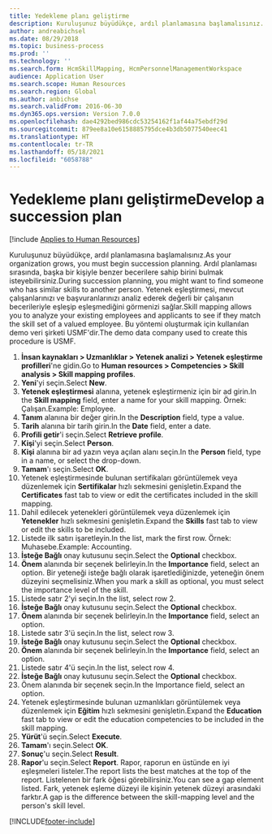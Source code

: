 ```yaml
---
title: Yedekleme planı geliştirme
description: Kuruluşunuz büyüdükçe, ardıl planlamasına başlamalısınız.
author: andreabichsel
ms.date: 08/29/2018
ms.topic: business-process
ms.prod: ''
ms.technology: ''
ms.search.form: HcmSkillMapping, HcmPersonnelManagementWorkspace
audience: Application User
ms.search.scope: Human Resources
ms.search.region: Global
ms.author: anbichse
ms.search.validFrom: 2016-06-30
ms.dyn365.ops.version: Version 7.0.0
ms.openlocfilehash: dae4292bed986cdc53254162f1af44a75ebdf29d
ms.sourcegitcommit: 879ee8a10e6158885795dce4b3db5077540eec41
ms.translationtype: HT
ms.contentlocale: tr-TR
ms.lasthandoff: 05/18/2021
ms.locfileid: "6058788"
---
```

# <a name="develop-a-succession-plan"></a><span data-ttu-id="1f265-103">Yedekleme planı geliştirme</span><span class="sxs-lookup"><span data-stu-id="1f265-103">Develop a succession plan</span></span>

[!include [Applies to Human Resources](../includes/applies-to-hr.md)]

<span data-ttu-id="1f265-104">Kuruluşunuz büyüdükçe, ardıl planlamasına başlamalısınız.</span><span class="sxs-lookup"><span data-stu-id="1f265-104">As your organization grows, you must begin succession planning.</span></span> <span data-ttu-id="1f265-105">Ardıl planlaması sırasında, başka bir kişiyle benzer becerilere sahip birini bulmak isteyebilirsiniz.</span><span class="sxs-lookup"><span data-stu-id="1f265-105">During succession planning, you might want to find someone who has similar skills to another person.</span></span> <span data-ttu-id="1f265-106">Yetenek eşleştirmesi, mevcut çalışanlarınızı ve başvuranlarınızı analiz ederek değerli bir çalışanın becerileriyle eşleşip eşleşmediğini görmenizi sağlar.</span><span class="sxs-lookup"><span data-stu-id="1f265-106">Skill mapping allows you to analyze your existing employees and applicants to see if they match the skill set of a valued employee.</span></span> <span data-ttu-id="1f265-107">Bu yöntemi oluşturmak için kullanılan demo veri şirketi USMF'dir.</span><span class="sxs-lookup"><span data-stu-id="1f265-107">The demo data company used to create this procedure is USMF.</span></span>

1. <span data-ttu-id="1f265-108">**İnsan kaynakları > Uzmanlıklar > Yetenek analizi > Yetenek eşleştirme profilleri**'ne gidin.</span><span class="sxs-lookup"><span data-stu-id="1f265-108">Go to **Human resources > Competencies > Skill analysis > Skill mapping profiles**.</span></span>
2. <span data-ttu-id="1f265-109">**Yeni**'yi seçin.</span><span class="sxs-lookup"><span data-stu-id="1f265-109">Select **New**.</span></span>
3. <span data-ttu-id="1f265-110">**Yetenek eşleştirmesi** alanına, yetenek eşleştirmeniz için bir ad girin.</span><span class="sxs-lookup"><span data-stu-id="1f265-110">In the **Skill mapping** field, enter a name for your skill mapping.</span></span> <span data-ttu-id="1f265-111">Örnek: Çalışan.</span><span class="sxs-lookup"><span data-stu-id="1f265-111">Example: Employee.</span></span>
4. <span data-ttu-id="1f265-112">**Tanım** alanına bir değer girin.</span><span class="sxs-lookup"><span data-stu-id="1f265-112">In the **Description** field, type a value.</span></span>
5. <span data-ttu-id="1f265-113">**Tarih** alanına bir tarih girin.</span><span class="sxs-lookup"><span data-stu-id="1f265-113">In the **Date** field, enter a date.</span></span>
6. <span data-ttu-id="1f265-114">**Profili getir**'i seçin.</span><span class="sxs-lookup"><span data-stu-id="1f265-114">Select **Retrieve profile**.</span></span>
7. <span data-ttu-id="1f265-115">**Kişi**'yi seçin.</span><span class="sxs-lookup"><span data-stu-id="1f265-115">Select **Person**.</span></span>
8. <span data-ttu-id="1f265-116">**Kişi** alanına bir ad yazın veya açılan alanı seçin.</span><span class="sxs-lookup"><span data-stu-id="1f265-116">In the **Person** field, type in a name, or select the drop-down.</span></span>
9. <span data-ttu-id="1f265-117">**Tamam**'ı seçin.</span><span class="sxs-lookup"><span data-stu-id="1f265-117">Select **OK**.</span></span>
10. <span data-ttu-id="1f265-118">Yetenek eşleştirmesinde bulunan sertifikaları görüntülemek veya düzenlemek için **Sertifikalar** hızlı sekmesini genişletin.</span><span class="sxs-lookup"><span data-stu-id="1f265-118">Expand the **Certificates** fast tab to view or edit the certificates included in the skill mapping.</span></span>
11. <span data-ttu-id="1f265-119">Dahil edilecek yetenekleri görüntülemek veya düzenlemek için **Yetenekler** hızlı sekmesini genişletin.</span><span class="sxs-lookup"><span data-stu-id="1f265-119">Expand the **Skills** fast tab to view or edit the skills to be included.</span></span>
12. <span data-ttu-id="1f265-120">Listede ilk satırı işaretleyin.</span><span class="sxs-lookup"><span data-stu-id="1f265-120">In the list, mark the first row.</span></span> <span data-ttu-id="1f265-121">Örnek: Muhasebe.</span><span class="sxs-lookup"><span data-stu-id="1f265-121">Example:  Accounting.</span></span>
13. <span data-ttu-id="1f265-122">**İsteğe Bağlı** onay kutusunu seçin.</span><span class="sxs-lookup"><span data-stu-id="1f265-122">Select the **Optional** checkbox.</span></span>
14. <span data-ttu-id="1f265-123">**Önem** alanında bir seçenek belirleyin.</span><span class="sxs-lookup"><span data-stu-id="1f265-123">In the **Importance** field, select an option.</span></span> <span data-ttu-id="1f265-124">Bir yeteneği isteğe bağlı olarak işaretlediğinizde, yeteneğin önem düzeyini seçmelisiniz.</span><span class="sxs-lookup"><span data-stu-id="1f265-124">When you mark a skill as optional, you must select the importance level of the skill.</span></span>  
15. <span data-ttu-id="1f265-125">Listede satır 2'yi seçin.</span><span class="sxs-lookup"><span data-stu-id="1f265-125">In the list, select row 2.</span></span>
16. <span data-ttu-id="1f265-126">**İsteğe Bağlı** onay kutusunu seçin.</span><span class="sxs-lookup"><span data-stu-id="1f265-126">Select the **Optional** checkbox.</span></span>
17. <span data-ttu-id="1f265-127">**Önem** alanında bir seçenek belirleyin.</span><span class="sxs-lookup"><span data-stu-id="1f265-127">In the **Importance** field, select an option.</span></span>
18. <span data-ttu-id="1f265-128">Listede satır 3'ü seçin.</span><span class="sxs-lookup"><span data-stu-id="1f265-128">In the list, select row 3.</span></span>
19. <span data-ttu-id="1f265-129">**İsteğe Bağlı** onay kutusunu seçin.</span><span class="sxs-lookup"><span data-stu-id="1f265-129">Select the **Optional** checkbox.</span></span>
20. <span data-ttu-id="1f265-130">**Önem** alanında bir seçenek belirleyin.</span><span class="sxs-lookup"><span data-stu-id="1f265-130">In the **Importance** field, select an option.</span></span>
21. <span data-ttu-id="1f265-131">Listede satır 4'ü seçin.</span><span class="sxs-lookup"><span data-stu-id="1f265-131">In the list, select row 4.</span></span>
22. <span data-ttu-id="1f265-132">**İsteğe Bağlı** onay kutusunu seçin.</span><span class="sxs-lookup"><span data-stu-id="1f265-132">Select the **Optional** checkbox.</span></span>
23. <span data-ttu-id="1f265-133">Önem alanında bir seçenek seçin.</span><span class="sxs-lookup"><span data-stu-id="1f265-133">In the Importance field, select an option.</span></span>
24. <span data-ttu-id="1f265-134">Yetenek eşleştirmesinde bulunan uzmanlıkları görüntülemek veya düzenlemek için **Eğitim** hızlı sekmesini genişletin.</span><span class="sxs-lookup"><span data-stu-id="1f265-134">Expand the **Education** fast tab to view or edit the education competencies to be included in the skill mapping.</span></span>
25. <span data-ttu-id="1f265-135">**Yürüt**'ü seçin.</span><span class="sxs-lookup"><span data-stu-id="1f265-135">Select **Execute**.</span></span>
26. <span data-ttu-id="1f265-136">**Tamam**'ı seçin.</span><span class="sxs-lookup"><span data-stu-id="1f265-136">Select **OK**.</span></span>
27. <span data-ttu-id="1f265-137">**Sonuç**'u seçin.</span><span class="sxs-lookup"><span data-stu-id="1f265-137">Select **Result**.</span></span>
28. <span data-ttu-id="1f265-138">**Rapor**'u seçin.</span><span class="sxs-lookup"><span data-stu-id="1f265-138">Select **Report**.</span></span> <span data-ttu-id="1f265-139">Rapor, raporun en üstünde en iyi eşleşmeleri listeler.</span><span class="sxs-lookup"><span data-stu-id="1f265-139">The report lists the best matches at the top of the report.</span></span> <span data-ttu-id="1f265-140">Listelenen bir fark öğesi görebilirsiniz.</span><span class="sxs-lookup"><span data-stu-id="1f265-140">You can see a gap element listed.</span></span> <span data-ttu-id="1f265-141">Fark, yetenek eşleme düzeyi ile kişinin yetenek düzeyi arasındaki farktır.</span><span class="sxs-lookup"><span data-stu-id="1f265-141">A gap is the difference between the skill-mapping level and the person's skill level.</span></span>  



[!INCLUDE[footer-include](../includes/footer-banner.md)]